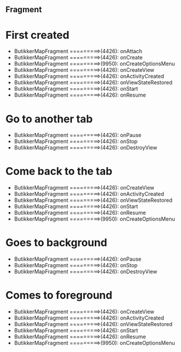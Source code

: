 ## Fragment
# First created
* ButikkerMapFragment =========>(4426): onAttach
* ButikkerMapFragment =========>(4426): onCreate
* ButikkerMapFragment =========>(9950): onCreateOptionsMenu
* ButikkerMapFragment =========>(4426): onCreateView
* ButikkerMapFragment =========>(4426): onActivityCreated
* ButikkerMapFragment =========>(4426): onViewStateRestored
* ButikkerMapFragment =========>(4426): onStart
* ButikkerMapFragment =========>(4426): onResume

# Go to another tab
* ButikkerMapFragment =========>(4426): onPause
* ButikkerMapFragment =========>(4426): onStop
* ButikkerMapFragment =========>(4426): onDestroyView

# Come back to the tab
* ButikkerMapFragment =========>(4426): onCreateView
* ButikkerMapFragment =========>(4426): onActivityCreated
* ButikkerMapFragment =========>(4426): onViewStateRestored
* ButikkerMapFragment =========>(4426): onStart
* ButikkerMapFragment =========>(4426): onResume
* ButikkerMapFragment =========>(9950): onCreateOptionsMenu

# Goes to background
* ButikkerMapFragment =========>(4426): onPause
* ButikkerMapFragment =========>(4426): onStop
* ButikkerMapFragment =========>(4426): onDestroyView

# Comes to foreground
* ButikkerMapFragment =========>(4426): onCreateView
* ButikkerMapFragment =========>(4426): onActivityCreated
* ButikkerMapFragment =========>(4426): onViewStateRestored
* ButikkerMapFragment =========>(4426): onStart
* ButikkerMapFragment =========>(4426): onResume
* ButikkerMapFragment =========>(9950): onCreateOptionsMenu
